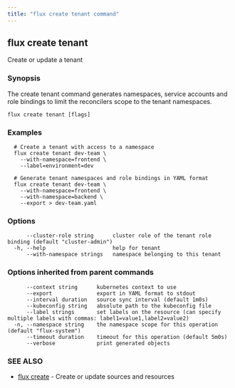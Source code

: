 ```yaml
---
title: "flux create tenant command"
---
```

## flux create tenant

Create or update a tenant

### Synopsis


The create tenant command generates namespaces, service accounts and role bindings to limit the
reconcilers scope to the tenant namespaces.

```
flux create tenant [flags]
```

### Examples

```
  # Create a tenant with access to a namespace 
  flux create tenant dev-team \
    --with-namespace=frontend \
    --label=environment=dev

  # Generate tenant namespaces and role bindings in YAML format
  flux create tenant dev-team \
    --with-namespace=frontend \
    --with-namespace=backend \
	--export > dev-team.yaml

```

### Options

```
      --cluster-role string      cluster role of the tenant role binding (default "cluster-admin")
  -h, --help                     help for tenant
      --with-namespace strings   namespace belonging to this tenant
```

### Options inherited from parent commands

```
      --context string      kubernetes context to use
      --export              export in YAML format to stdout
      --interval duration   source sync interval (default 1m0s)
      --kubeconfig string   absolute path to the kubeconfig file
      --label strings       set labels on the resource (can specify multiple labels with commas: label1=value1,label2=value2)
  -n, --namespace string    the namespace scope for this operation (default "flux-system")
      --timeout duration    timeout for this operation (default 5m0s)
      --verbose             print generated objects
```

### SEE ALSO

* [flux create](/cmd/flux_create/)	 - Create or update sources and resources

